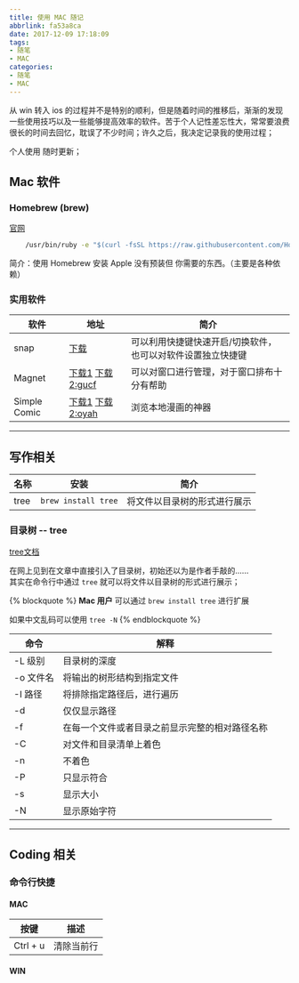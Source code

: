 ```yaml
---
title: 使用 MAC 随记
abbrlink: fa53a8ca
date: 2017-12-09 17:18:09
tags: 
- 随笔
- MAC
categories:
- 随笔
- MAC
---
```


从 win 转入 ios 的过程并不是特别的顺利，但是随着时间的推移后，渐渐的发现一些使用技巧以及一些能够提高效率的软件。苦于个人记性差忘性大，常常要浪费很长的时间去回忆，耽误了不少时间；许久之后，我决定记录我的使用过程；

个人使用 随时更新；

<!-- more -->

## Mac 软件

### Homebrew (brew)

[官网](https://brew.sh/index_zh-cn.html)

```cmd shell 安装 brew 命令
    /usr/bin/ruby -e "$(curl -fsSL https://raw.githubusercontent.com/Homebrew/install/master/install)"
```

简介：使用 Homebrew 安装 Apple 没有预装但 你需要的东西。（主要是各种依赖）

### 实用软件

软件 | 地址 | 简介
---|----|---
snap | [下载](https://itunes.apple.com/cn/app/snap/id418073146?mt=12) | 可以利用快捷键快速开启/切换软件，也可以对软件设置独立快捷键
Magnet | [下载1](https://itunes.apple.com/cn/app/magnet/id441258766?mt=12) [下载2:gucf](链接:https://pan.baidu.com/s/1i4WMHfv) | 可以对窗口进行管理，对于窗口排布十分有帮助
Simple Comic | [下载1](http://dancingtortoise.com/simplecomic/) [下载2:oyah](https://pan.baidu.com/s/1boUXm0Z) | 浏览本地漫画的神器

******

## 写作相关

名称 | 安装 | 简介
---|----|---
tree | `brew install tree` | 将文件以目录树的形式进行展示

### 目录树  -- tree

[tree文档](http://mama.indstate.edu/users/ice/tree/tree.1.html)

在网上见到在文章中直接引入了目录树，初始还以为是作者手敲的......  
其实在命令行中通过 `tree` 就可以将文件以目录树的形式进行展示；  

{% blockquote %}
**Mac 用户** 可以通过 `brew install tree` 进行扩展

如果中文乱码可以使用 `tree -N`
{% endblockquote %}

命令 | 解释
---|---
-L 级别 | 目录树的深度
-o 文件名 | 将输出的树形结构到指定文件
-I 路径 | 将排除指定路径后，进行遍历
-d | 仅仅显示路径
-f | 在每一个文件或者目录之前显示完整的相对路径名称
-C | 对文件和目录清单上着色
-n | 不着色
-P | 只显示符合
-s | 显示大小
-N | 显示原始字符

******

## Coding 相关

### 命令行快捷

#### MAC

按键 | 描述
---|---
Ctrl + u | 清除当前行

#### WIN